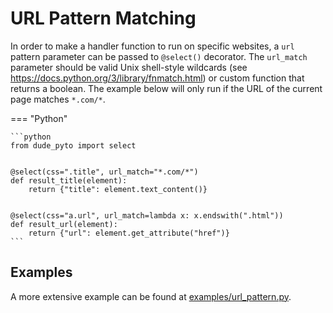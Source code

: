 # URL Pattern Matching

In order to make a handler function to run on specific websites, a `url` pattern parameter can be passed to `@select()` decorator.
The `url_match` parameter should be valid Unix shell-style wildcards (see https://docs.python.org/3/library/fnmatch.html) or custom function that returns a boolean.
The example below will only run if the URL of the current page matches `*.com/*`.

=== "Python"

    ```python
    from dude_pyto import select


    @select(css=".title", url_match="*.com/*")
    def result_title(element):
        return {"title": element.text_content()}


    @select(css="a.url", url_match=lambda x: x.endswith(".html"))
    def result_url(element):
        return {"url": element.get_attribute("href")}
    ```

## Examples

A more extensive example can be found at [examples/url_pattern.py](https://github.com/roniemartinez/dude/tree/master/examples/url_pattern.py).
